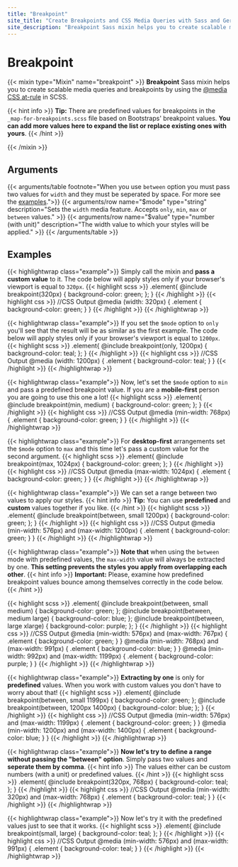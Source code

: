 ```yaml
---
title: "Breakpoint"
site_title: "Create Breakpoints and CSS Media Queries with Sass and Gerillass"
site_description: "Breakpoint Sass mixin helps you to create scalable media queries and breakpoints by using the @media CSS at-rule in SCSS."
---
```


# Breakpoint

{{< mixin type="Mixin" name="breakpoint" >}}
**Breakpoint** Sass mixin helps you to create scalable media queries and breakpoints by using the [@media CSS at-rule](https://developer.mozilla.org/en-US/docs/Web/CSS/@media) in SCSS.

{{< hint info >}}
**Tip:** There are predefined values for breakpoints in the `_map-for-breakpoints.scss` file based on Bootstraps' breakpoint values. **You can add more values here to expand the list or replace existing ones with yours**.
{{< /hint >}}

{{< /mixin >}}

## Arguments

{{< arguments/table footnote="When you use `between` option you must pass two values for `width` and they must be seperated by space. For more see the [examples](#examples).">}}
  {{< arguments/row name="$mode" type="string" description="Sets the `width` media feature. Accepts `only`, `min`, `max` or `between` values." >}}
  {{< arguments/row name="$value" type="number (with unit)" description="The width value to which your styles will be applied." >}}
{{< /arguments/table >}}

## Examples

{{< highlightwrap class="example">}}
Simply call the mixin and **pass a custom value** to it. The code below will apply styles only if your browser's viewport is equal to `320px`.
{{< highlight scss >}}
.element{
  @include breakpoint(320px) {
    background-color: green;
  };
}
{{< /highlight >}}
{{< highlight css >}}
//CSS Output
@media (width: 320px) {
  .element {
    background-color: green;
  }
}
{{< /highlight >}}
{{< /highlightwrap >}}

{{< highlightwrap class="example">}}
If you set the `$mode` option to `only` you'll see that the result will be as similar as the first example. The code below will apply styles only if your browser's viewport is equal to `1200px`.
{{< highlight scss >}}
.element{
  @include breakpoint(only, 1200px) {
    background-color: teal;
  };
}
{{< /highlight >}}
{{< highlight css >}}
//CSS Output
@media (width: 1200px) {
  .element {
    background-color: teal;
  }
}
{{< /highlight >}}
{{< /highlightwrap >}}

{{< highlightwrap class="example">}}
Now, let's set the `$mode` option to `min` and pass a predefined breakpoint value. If you are a **mobile-first** person you are going to use this one a lot!
{{< highlight scss >}}
.element{
  @include breakpoint(min, medium) {
    background-color: green;
  };
}
{{< /highlight >}}
{{< highlight css >}}
//CSS Output
@media (min-width: 768px) {
  .element {
    background-color: green;
  }
}
{{< /highlight >}}
{{< /highlightwrap >}}

{{< highlightwrap class="example">}}
For **desktop-first** arrangements set the `$mode` option to `max` and this time let's pass a custom value for the second argument.
{{< highlight scss >}}
.element{
  @include breakpoint(max, 1024px) {
    background-color: green;
  };
}
{{< /highlight >}}
{{< highlight css >}}
//CSS Output
@media (max-width: 1024px) {
  .element {
    background-color: green;
  }
}
{{< /highlight >}}
{{< /highlightwrap >}}

{{< highlightwrap class="example">}}
We can set a range between two values ​​to apply our styles.
{{< hint info >}}
**Tip:** You can use **predefined** and **custom** values together if you like.
{{< /hint >}}
{{< highlight scss >}}
.element{
  @include breakpoint(between, small 1200px) {
    background-color: green;
  };
}
{{< /highlight >}}
{{< highlight css >}}
//CSS Output
@media (min-width: 576px) and (max-width: 1200px) {
  .element {
    background-color: green;
  }
}
{{< /highlight >}}
{{< /highlightwrap >}}

{{< highlightwrap class="example">}}
**Note that** when using the `between` mode with predefined values, the `max-width` value will always be extracted by one. **This setting prevents the styles ​​you apply from overlapping each other**.
{{< hint info >}}
**Important:** Please, examine how predefined breakpoint values ​​bounce among themselves correctly in the code below.
{{< /hint >}}

{{< highlight scss >}}
.element{
  @include breakpoint(between, small medium) {
    background-color: green;
  };
  @include breakpoint(between, medium large) {
    background-color: blue;
  };
  @include breakpoint(between, large xlarge) {
    background-color: purple;
  };
}
{{< /highlight >}}
{{< highlight css >}}
//CSS Output
@media (min-width: 576px) and (max-width: 767px) {
  .element {
    background-color: green;
  }
}
@media (min-width: 768px) and (max-width: 991px) {
  .element {
    background-color: blue;
  }
}
@media (min-width: 992px) and (max-width: 1199px) {
  .element {
    background-color: purple;
  }
}
{{< /highlight >}}
{{< /highlightwrap >}}

{{< highlightwrap class="example">}}
**Extracting by one** is only for **predefined** values. When you work with custom values you don't have to worry about that!
{{< highlight scss >}}
.element{
  @include breakpoint(between, small 1199px) {
    background-color: green;
  };
  @include breakpoint(between, 1200px 1400px) {
    background-color: blue;
  };
}
{{< /highlight >}}
{{< highlight css >}}
//CSS Output
@media (min-width: 576px) and (max-width: 1199px) {
  .element {
    background-color: green;
  }
}
@media (min-width: 1200px) and (max-width: 1400px) {
  .element {
    background-color: blue;
  }
}
{{< /highlight >}}
{{< /highlightwrap >}}

{{< highlightwrap class="example">}}
**Now let's try to define a range without passing the "between" option**. Simply pass two values and **seperate them by comma**. 
{{< hint info >}}
The values either can be custom numbers (with a unit) or predefined values.
{{< /hint >}}
{{< highlight scss >}}
.element{
  @include breakpoint(320px, 768px) {
    background-color: teal;
  };
}
{{< /highlight >}}
{{< highlight css >}}
//CSS Output
@media (min-width: 320px) and (max-width: 768px) {
  .element {
    background-color: teal;
  }
}
{{< /highlight >}}
{{< /highlightwrap >}}

{{< highlightwrap class="example">}}
Now let's try it with the predefined values just to see that it works.
{{< highlight scss >}}
.element{
  @include breakpoint(small, large) {
    background-color: teal;
  };
}
{{< /highlight >}}
{{< highlight css >}}
//CSS Output
@media (min-width: 576px) and (max-width: 991px) {
  .element {
    background-color: teal;
  }
}
{{< /highlight >}}
{{< /highlightwrap >}}